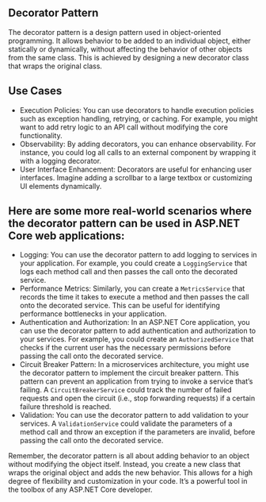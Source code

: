 ﻿## Decorator Pattern 
The decorator pattern is a design pattern used in object-oriented programming. It allows behavior to be added to an individual object, either statically or dynamically, without affecting the behavior of other objects from the same class. This is achieved by designing a new decorator class that wraps the original class.

## Use Cases

 - Execution Policies: You can use decorators to handle execution policies such as exception handling, retrying, or caching. For example, you might want to add retry logic to an API call without modifying the core functionality.
 - Observability: By adding decorators, you can enhance observability. For instance, you could log all calls to an external component by wrapping it with a logging decorator.
 - User Interface Enhancement: Decorators are useful for enhancing user interfaces. Imagine adding a scrollbar to a large textbox or customizing UI elements dynamically.

## Here are some more real-world scenarios where the decorator pattern can be used in ASP.NET Core web applications:

 - Logging: You can use the decorator pattern to add logging to services in your application. For example, you could create a `LoggingService` that logs each method call and then passes the call onto the decorated service.
 - Performance Metrics: Similarly, you can create a `MetricsService` that records the time it takes to execute a method and then passes the call onto the decorated service. This can be useful for identifying performance bottlenecks in your application.
 - Authentication and Authorization: In an ASP.NET Core application, you can use the decorator pattern to add authentication and authorization to your services. For example, you could create an `AuthorizedService` that checks if the current user has the necessary permissions before passing the call onto the decorated service.
 - Circuit Breaker Pattern: In a microservices architecture, you might use the decorator pattern to implement the circuit breaker pattern. This pattern can prevent an application from trying to invoke a service that’s failing. A `CircuitBreakerService` could track the number of failed requests and open the circuit (i.e., stop forwarding requests) if a certain failure threshold is reached.
 - Validation: You can use the decorator pattern to add validation to your services. A `ValidationService` could validate the parameters of a method call and throw an exception if the parameters are invalid, before passing the call onto the decorated service.

Remember, the decorator pattern is all about adding behavior to an object without modifying the object itself. Instead, you create a new class that wraps the original object and adds the new behavior. This allows for a high degree of flexibility and customization in your code. It’s a powerful tool in the toolbox of any ASP.NET Core developer.